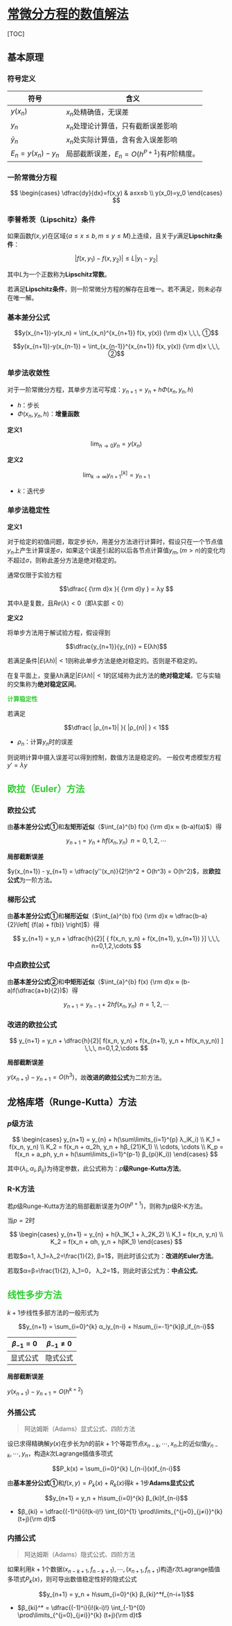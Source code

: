 <link rel='stylesheet' href='../../style/index.css'>
<script src='../../style/index.js'></script>


# [常微分方程的数值解法](./index.html)

[TOC]

## 基本原理

### 符号定义

| 符号| 含义 |
| - | - |
| $y(x_n)$     | $x_n$处精确值，无误差
| $y_n$        | $x_n$处理论计算值，只有截断误差影响
| $\bar{y}_n$  | $x_n$处实际计算值，含有舍入误差影响
| $E_n = y(x_n)-y_n$ | 局部截断误差，$E_n = O(h^{P+1})$有$P$阶精度。

### 一阶常微分方程

$$
\begin{cases}
    \dfrac{dy}{dx}=f(x,y) & a≤x≤b
\\  y(x_0)=y_0
\end{cases}
$$

### 李普希茨（Lipschitz）条件

如果函数$f(x,y)$在区域$\{ a≤x≤b, m≤y≤M \}$上连续，且关于$y$满足**Lipschitz条件**：

$$|f(x,y_1)-f(x,y_2)| ≤ L|y_1-y_2|$$

其中$L$为一个正数称为**Lipschitz常数**。

若满足**Lipschitz条件**，则一阶常微分方程的解存在且唯一。若不满足，则未必存在唯一解。

### 基本差分公式

$$y(x_{n+1})-y(x_n) = \int_{x_n}^{x_{n+1}} f(x, y(x)) {\rm d}x \,\,\, ①$$

$$y(x_{n+1})-y(x_{n-1}) = \int_{x_{n-1}}^{x_{n+1}} f(x, y(x)) {\rm d}x \,\,\, ②$$

### 单步法收敛性

对于一阶常微分方程，其单步方法可写成：$y_{n+1} = y_n + hΦ(x_n, y_n, h)$

- $h$：步长
- $Φ(x_n, y_n, h)$：**增量函数**

**定义1**

$$\lim_{h→0} y_n = y(x_n)$$

**定义2**

$$\lim_{k→∞} y_{n+1}^{[k]} = y_{n+1}$$

- $k$：迭代步

### 单步法稳定性

**定义1**

对于给定的初值问题，取定步长$h$，用差分方法进行计算时，假设只在一个节点值$y_n$上产生计算误差$σ$，如果这个误差引起的以后各节点计算值$y_m, (m>n)$的变化均不超过$σ$，则称此差分方法是绝对稳定的。

通常仅限于实验方程

$$\dfrac{
    {\rm d}x
}{
    {\rm d}y
} = λy
$$

其中$λ$是复数，且$Re(λ)<0$（即$λ$实部$<0$）

**定义2**

将单步方法用于解试验方程，假设得到

$$\dfrac{y_{n+1}}{y_{n}} = E(λh)$$

若满足条件$|E(λh)|<1$则称此单步方法是绝对稳定的。否则是不稳定的。

在复平面上，变量$λh$满足$|E(λh)|<1$的区域称为此方法的**绝对稳定域**，它与实轴的交集称为**绝对稳定区间**。

**<span style="color:LimeGreen">计算稳定性</span>**

若满足

$$\dfrac{
    |ρ_{n+1}|
}{
    |ρ_{n}|
} < 1$$

- $ρ_{n}$：计算$y_n$时的误差

则说明计算中摄入误差可以得到控制，数值方法是稳定的。
一般仅考虑模型方程$y' = λy$

## <span style="color:LimeGreen">欧拉（Euler）方法</span>

### 欧拉公式

由**基本差分公式①**和**左矩形近似**（$\int_{a}^{b} f(x) {\rm d}x ≈ (b-a)f(a)$）得

$$
    y_{n+1} = y_n + hf(x_n, y_n) 
    \,\,\, n=0,1,2,\cdots
$$

**局部截断误差**

$y(x_{n+1}) - y_{n+1} = \dfrac{y''(x_n)}{2!}h^2 + O(h^3) = O(h^2)$，故**欧拉公式**为一阶方法。

### 梯形公式

由**基本差分公式①**和**梯形近似**（$\int_{a}^{b} f(x) {\rm d}x ≈ \dfrac{b-a}{2}\left[ {f(a) + f(b)} \right]$）得

$$
    y_{n+1} = y_n + \dfrac{h}{2}[ { f(x_n, y_n) + f(x_{n+1}, y_{n+1}) }]
    \,\,\, n=0,1,2,\cdots
$$

### 中点欧拉公式

由**基本差分公式②**和**中矩形近似**（$\int_{a}^{b} f(x) {\rm d}x ≈ (b-a)f(\dfrac{a+b}{2})$）得

$$
    y_{n+1} = y_{n-1} +2hf(x_n, y_n)
    \,\,\, n=1,2,\cdots
$$

### 改进的欧拉公式

$$
    y_{n+1} = y_n + \dfrac{h}{2}[
        f(x_n, y_n) +
        f(x_{n+1}, y_n + hf(x_n,y_n))
    ]
    \,\,\, n=0,1,2,\cdots
$$

**局部截断误差**

$y(x_{n+1}) - y_{n+1} = O(h^3)$，故**改进的欧拉公式**为二阶方法。

## 龙格库塔（Runge-Kutta）方法

### $p$级方法

$$
\begin{cases}
    y_{n+1} = y_{n} + h(\sum\limits_{i=1}^{p} λ_iK_i)
\\  K_1 = f(x_n, y_n)
\\  K_2 = f(x_n + α_2h, y_n + hβ_{21}K_1)
\\  \cdots, \cdots
\\  K_p = f(x_n + a_ph, y_n + h(\sum\limits_{i=1}^{p-1} β_{pi}K_i))
\end{cases}
$$


其中$\{λ_i, α_i, β_{ij}\}$为待定参数，此公式称为：$p$**级Runge-Kutta方法**。

### R-K方法

若$p$级Runge-Kutta方法的局部截断误差为$O(h^{p+1})$，则称为$p$级R-K方法。

当$p=2$时

$$
\begin{cases}
    y_{n+1} = y_{n} + h(λ_1K_1 + λ_2K_2)
\\  K_1 = f(x_n, y_n)
\\  K_2 = f(x_n + αh, y_n + hβK_1)
\end{cases}
$$

若取$α=1, λ_1=λ_2=\frac{1}{2}, β=1$，则此时该公式为：**改进的Euler方法**。

若取$α=β=\frac{1}{2}, λ_1=0， λ_2=1$，则此时该公式为：**中点公式**。

<!-- ### 隐式Runge-Kutta方法

$$
\begin{cases}
    y_{n+1} = y_{n} + h(\sum\limits_{r=1}^{p} λ_rK_r)
\\  K_r = f(x_n + a_rh, y_n + h(\sum\limits_{i=1}^{r} β_{ri}K_i)) & r=1,2,\cdots,p
\end{cases}
$$

### 变步长Runge-Kutta方法

略
设从$x_n$以步长$h$计算$y(x_{n+1})$的近似值为$y_{n+1}^{(h)}$，并假设局部截断误差为$y(x_{n+1}) - y_{n+1}^{(h)} = Ch^{p+1}$。

如果将步长减半，取$\dfrac{h}{2}$为步长，从$x_n$经两部  -->

## <span style="color:LimeGreen">线性多步方法</span>

$k+1$步线性多部方法的一般形式为

$$y_{n+1} = \sum_{i=0}^{k} α_iy_{n-i} + h\sum_{i=-1}^{k}β_if_{n-i}$$

| $β_{-1}=0$ | $β_{-1}≠0$
| - | -
| 显式公式 | 隐式公式

**局部截断误差**

$y(x_{n+1})-y_{n+1} = O(h^{k+2})$

### 外插公式

>阿达姆斯（Adams）显式公式、四阶方法

设已求得精确解$y(x)$在步长为$h$的前$k+1$个等距节点$x_{n-k},\cdots,x_n$上的近似值$y_{n-k},\cdots,y_n$，构造$k$次Lagrange插值多项式

$$P_k(x) = \sum_{i=0}^{k} l_{n-i}(x)f_{n-i}$$

由**基本差分公式①**和$f(x,y) = P_k(x) + R_k(x)$得$k+1$步**Adams显式公式**

$$y_{n+1} = y_n + h\sum_{i=0}^{k} β_{ki}f_{n-i}$$

- $β_{ki} = \dfrac{(-1)^i}{i!(k-i)!} \int_{0}^{1} \prod\limits_{^{j=0}_{j≠i}}^{k} (t+j){\rm d}t$

### 内插公式

>阿达姆斯（Adams）隐式公式、四阶方法

如果利用$k+1$个数据$(x_{n-k+1},f_{n-k+1}),\cdots,(x_{n+1},f_{n+1})$构造$r$次Lagrange插值多项式$P_k(x)$，则可导出数值稳定性好的隐式公式

$$y_{n+1} = y_n + h\sum_{i=0}^{k} β_{ki}^*f_{n-i+1}$$

- $β_{ki}^* = \dfrac{(-1)^i}{i!(k-i)!} \int_{-1}^{0} \prod\limits_{^{j=0}_{j≠i}}^{k} (t+j){\rm d}t$